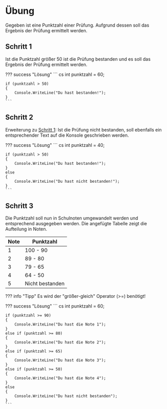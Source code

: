 # Übung
Gegeben ist eine Punktzahl einer Prüfung. Aufgrund dessen soll das Ergebnis der Prüfung ermittelt werden.

## Schritt 1
Ist die Punktzahl größer 50 ist die Prüfung bestanden und es soll das Ergebnis der Prüfung ermittelt werden.

??? success "Lösung"
    ``` cs
    int punktzahl = 60;

    if (punktzahl > 50)
    {
        Console.WriteLine("Du hast bestanden!");
    }
    ```

## Schritt 2
Erweiterung zu <a href="#Schritt 1">Schritt 1</a>: Ist die Prüfung nicht bestanden, soll ebenfalls ein entsprechender Text auf die Konsole geschrieben werden.

??? success "Lösung"
    ``` cs
    int punktzahl = 40;

    if (punktzahl > 50)
    {
        Console.WriteLine("Du hast bestanden!");
    }
    else
    {
        Console.WriteLine("Du hast nicht bestanden!");
    }
    ```

## Schritt 3
Die Punktzahl soll nun in Schulnoten umgewandelt werden und entsprechend ausgegeben werden.
Die angefügte Tabelle zeigt die Aufteilung in Noten.

| Note | Punktzahl       |
|------|-----------------|
| 1    | 100 - 90        |
| 2    | 89 - 80         |
| 3    | 79 - 65         |
| 4    | 64 - 50         |
| 5    | Nicht bestanden |

??? info "Tipp"
    Es wird der "größer-gleich" Operator (>=) benötigt!


??? success "Lösung"
    ``` cs
    int punktzahl = 60;

    if (punktzahl >= 90)
    {
        Console.WriteLine("Du hast die Note 1");
    }
    else if (punktzahl >= 80)
    {
        Console.WriteLine("Du hast die Note 2");
    }
    else if (punktzahl >= 65)
    {
        Console.WriteLine("Du hast die Note 3");
    }
    else if (punktzahl >= 50)
    {
        Console.WriteLine("Du hast die Note 4");
    }
    else
    {
        Console.WriteLine("Du hast nicht bestanden");
    }
    ```
